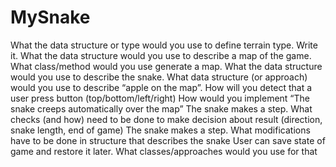# MySnake
What the data structure or type would you use to define terrain type. Write it.
What the data structure would you use to describe a map of the game.
What class/method would you use generate a map.
What the data structure would you use to describe the snake.
What data structure (or approach) would you use to describe “apple on the map”.
How will you detect that a user press button (top/bottom/left/right)
How would you implement “The snake creeps automatically over the map”
The snake makes a step. What checks (and how) need to be done to make decision about result (direction, snake length, end of game)
The snake makes a step. What modifications have to be done in structure that describes the snake
User can save state of game and restore it later. What classes/approaches would you use for that

